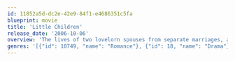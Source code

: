 ```yaml
---
id: 11852a5d-dc2e-42e9-84f1-e4686351c5fa
blueprint: movie
title: 'Little Children'
release_date: '2006-10-06'
overview: 'The lives of two lovelorn spouses from separate marriages, a registered sex offender, and a disgraced ex-police officer intersect as they struggle to resist their vulnerabilities and temptations.'
genres: '[{"id": 10749, "name": "Romance"}, {"id": 18, "name": "Drama"}]'
---
```

